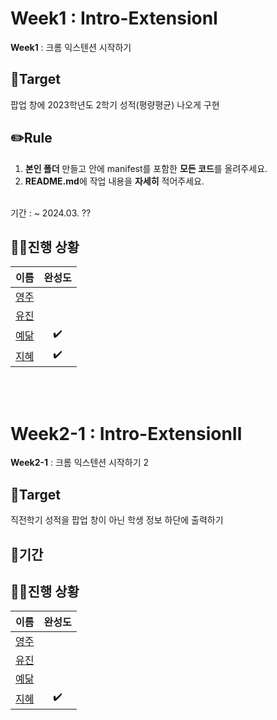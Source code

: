 # Week1 : Intro-ExtensionⅠ
**Week1** : 크롬 익스텐션 시작하기

## 🎯Target
팝업 창에 2023학년도 2학기 성적(평량평균) 나오게 구현

## ✏️Rule
1. **본인 폴더** 만들고 안에 manifest를 포함한 **모든 코드**를 올려주세요.
2. **README.md**에 작업 내용을 **자세히** 적어주세요.
<br>
기간 : ~ 2024.03. ??

## 🏃‍♀️진행 상황
|                  이름                |  완성도  |
| :----------------------------------: |  :------:|
| [영주](https://github.com/oz115)     |          |
| [유진](https://github.com/g0yujin)   |          |
| [예닮](https://github.com/yedamhy)   |     ✔️   |
| [지혜](https://github.com/Jihye511)  |     ✔️   |

<br> <br>

# Week2-1 : Intro-ExtensionⅡ
**Week2-1** : 크롬 익스텐션 시작하기 2

## 🎯Target
직전학기 성적을 팝업 창이 아닌 학생 정보 하단에 출력하기

## 📅기간


## 🏃‍♀️진행 상황
|                  이름                |  완성도  |
| :----------------------------------: |  :------:|
| [영주](https://github.com/oz115)     |          |
| [유진](https://github.com/g0yujin)   |          |
| [예닮](https://github.com/yedamhy)   |        |
| [지혜](https://github.com/Jihye511)  |    ✔️    |
